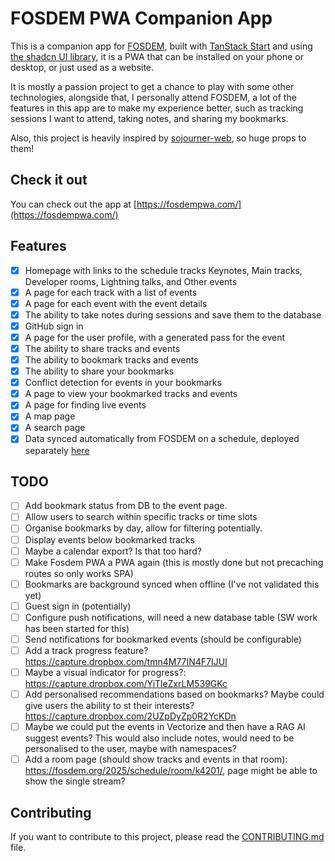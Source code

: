 # FOSDEM PWA Companion App

This is a companion app for [FOSDEM](https://fosdem.org/), built with [TanStack Start](https://tanstack.com/start/) and using [the shadcn UI library](https://ui.shadcn.com/), it is a PWA that can be installed on your phone or desktop, or just used as a website.

It is mostly a passion project to get a chance to play with some other technologies, alongside that, I personally attend FOSDEM, a lot of the features in this app are to make my experience better, such as tracking sessions I want to attend, taking notes, and sharing my bookmarks.

Also, this project is heavily inspired by [sojourner-web](https://github.com/loomchild/sojourner-web/tree/master), so huge props to them!

## Check it out

You can check out the app at [https://fosdempwa.com/](https://fosdempwa.com/)

## Features

- [x] Homepage with links to the schedule tracks Keynotes, Main tracks, Developer rooms, Lightning talks, and Other events
- [x] A page for each track with a list of events
- [x] A page for each event with the event details
- [x] The ability to take notes during sessions and save them to the database
- [x] GitHub sign in
- [x] A page for the user profile, with a generated pass for the event
- [x] The ability to share tracks and events
- [x] The ability to bookmark tracks and events
- [x] The ability to share your bookmarks
- [x] Conflict detection for events in your bookmarks
- [x] A page to view your bookmarked tracks and events
- [x] A page for finding live events
- [x] A map page
- [x] A search page
- [x] Data synced automatically from FOSDEM on a schedule, deployed separately [here](https://github.com/nicholasgriffintn/fosdem-pwa-build-data)

## TODO

- [ ] Add bookmark status from DB to the event page.
- [ ] Allow users to search within specific tracks or time slots
- [ ] Organise bookmarks by day, allow for filtering potentially.
- [ ] Display events below bookmarked tracks
- [ ] Maybe a calendar export? Is that too hard?
- [ ] Make Fosdem PWA a PWA again (this is mostly done but not precaching routes so only works SPA)
- [ ] Bookmarks are background synced when offline (I've not validated this yet)
- [ ] Guest sign in (potentially)
- [ ] Configure push notifications, will need a new database table (SW work has been started for this)
- [ ] Send notifications for bookmarked events (should be configurable)
- [ ] Add a track progress feature? https://capture.dropbox.com/tmn4M77IN4F7IJUl
- [ ] Maybe a visual indicator for progress?: https://capture.dropbox.com/YiTleZxrLM539GKc
- [ ] Add personalised recommendations based on bookmarks? Maybe could give users the ability to st their interests? https://capture.dropbox.com/2UZpDyZp0R2YcKDn
- [ ] Maybe we could put the events in Vectorize and then have a RAG AI suggest events? This would also include notes, would need to be personalised to the user, maybe with namespaces?
- [ ] Add a room page (should show tracks and events in that room): https://fosdem.org/2025/schedule/room/k4201/, page might be able to show the single stream?

## Contributing

If you want to contribute to this project, please read the [CONTRIBUTING.md](CONTRIBUTING.md) file.

